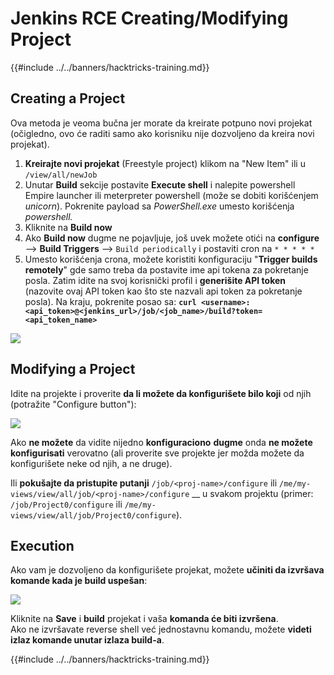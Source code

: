 # Jenkins RCE Creating/Modifying Project

{{#include ../../banners/hacktricks-training.md}}

## Creating a Project

Ova metoda je veoma bučna jer morate da kreirate potpuno novi projekat (očigledno, ovo će raditi samo ako korisniku nije dozvoljeno da kreira novi projekat).

1. **Kreirajte novi projekat** (Freestyle project) klikom na "New Item" ili u `/view/all/newJob`
2. Unutar **Build** sekcije postavite **Execute shell** i nalepite powershell Empire launcher ili meterpreter powershell (može se dobiti korišćenjem _unicorn_). Pokrenite payload sa _PowerShell.exe_ umesto korišćenja _powershell._
3. Kliknite na **Build now**
1. Ako **Build now** dugme ne pojavljuje, još uvek možete otići na **configure** --> **Build Triggers** --> `Build periodically` i postaviti cron na `* * * * *`
2. Umesto korišćenja crona, možete koristiti konfiguraciju "**Trigger builds remotely**" gde samo treba da postavite ime api tokena za pokretanje posla. Zatim idite na svoj korisnički profil i **generišite API token** (nazovite ovaj API token kao što ste nazvali api token za pokretanje posla). Na kraju, pokrenite posao sa: **`curl <username>:<api_token>@<jenkins_url>/job/<job_name>/build?token=<api_token_name>`**

![](<../../images/image (165).png>)

## Modifying a Project

Idite na projekte i proverite **da li možete da konfigurišete bilo koji** od njih (potražite "Configure button"):

![](<../../images/image (265).png>)

Ako **ne možete** da vidite nijedno **konfiguraciono** **dugme** onda **ne možete** **konfigurisati** verovatno (ali proverite sve projekte jer možda možete da konfigurišete neke od njih, a ne druge).

Ili **pokušajte da pristupite putanji** `/job/<proj-name>/configure` ili `/me/my-views/view/all/job/<proj-name>/configure` \_\_ u svakom projektu (primer: `/job/Project0/configure` ili `/me/my-views/view/all/job/Project0/configure`).

## Execution

Ako vam je dozvoljeno da konfigurišete projekat, možete **učiniti da izvršava komande kada je build uspešan**:

![](<../../images/image (98).png>)

Kliknite na **Save** i **build** projekat i vaša **komanda će biti izvršena**.\
Ako ne izvršavate reverse shell već jednostavnu komandu, možete **videti izlaz komande unutar izlaza build-a**.

{{#include ../../banners/hacktricks-training.md}}
